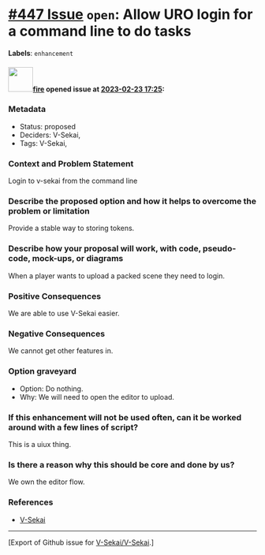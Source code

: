 # [\#447 Issue](https://github.com/V-Sekai/V-Sekai/issues/447) `open`: Allow URO login for a command line to do tasks
**Labels**: `enhancement`


#### <img src="https://avatars.githubusercontent.com/u/32321?u=c2e06a3d2b49a467aa907e54aa259516440267cc&v=4" width="50">[fire](https://github.com/fire) opened issue at [2023-02-23 17:25](https://github.com/V-Sekai/V-Sekai/issues/447):

### Metadata

- Status: proposed <!-- draft | proposed | rejected | accepted | deprecated | superseded by -->
- Deciders: V-Sekai,
- Tags: V-Sekai,


### Context and Problem Statement

Login to v-sekai from the command line

### Describe the proposed option and how it helps to overcome the problem or limitation

Provide a stable way to storing tokens.

### Describe how your proposal will work, with code, pseudo-code, mock-ups, or diagrams

When a player wants to upload a packed scene they need to login.

### Positive Consequences

We are able to use V-Sekai easier.

### Negative Consequences

We cannot get other features in.

### Option graveyard

- Option: Do nothing.
- Why: We will need to open the editor to upload.

### If this enhancement will not be used often, can it be worked around with a few lines of script?

This is a uiux thing.

### Is there a reason why this should be core and done by us?

We own the editor flow.

### References

- [V-Sekai](https://v-sekai.org/)





-------------------------------------------------------------------------------



[Export of Github issue for [V-Sekai/V-Sekai](https://github.com/V-Sekai/V-Sekai).]
